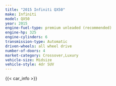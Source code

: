 ```yaml
---
title: "2015 Infiniti QX50"
make: Infiniti
model: QX50
year: 2015
engine-fuel-type: premium unleaded (recommended)
engine-hp: 325
engine-cylinders: 6
transmission-type: Automatic
driven-wheels: all wheel drive
number-of-doors: 4
market-category: Crossover,Luxury
vehicle-size: Midsize
vehicle-style: 4dr SUV
---
```


{{< car_info >}}
